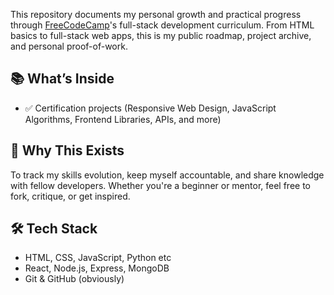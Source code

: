 This repository documents my personal growth and practical progress through [FreeCodeCamp](https://www.freecodecamp.org/)'s full-stack development curriculum. From HTML basics to full-stack web apps, this is my public roadmap, project archive, and personal proof-of-work.

## 📚 What’s Inside
- ✅ Certification projects (Responsive Web Design, JavaScript Algorithms, Frontend Libraries, APIs, and more)

## 🧠 Why This Exists
To track my skills evolution, keep myself accountable, and share knowledge with fellow developers. Whether you're a beginner or mentor, feel free to fork, critique, or get inspired.

## 🛠️ Tech Stack
- HTML, CSS, JavaScript, Python etc
- React, Node.js, Express, MongoDB
- Git & GitHub (obviously)
